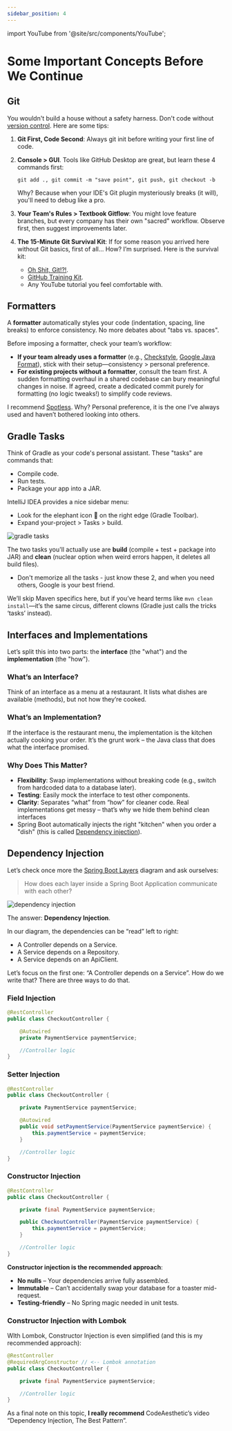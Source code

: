 ```yaml
---
sidebar_position: 4
---
```


import YouTube from '@site/src/components/YouTube';

# Some Important Concepts Before We Continue

## Git

You wouldn't build a house without a safety harness. Don't code without [version control](https://github.com/resources/articles/software-development/what-is-version-control). Here are some tips:

1. **Git First, Code Second**: Always git init before writing your first line of code.
2. **Console > GUI**. Tools like GitHub Desktop are great, but learn these 4 commands first:

    `git add ., git commit -m "save point", git push, git checkout -b`

    Why? Because when your IDE's Git plugin mysteriously breaks (it will), you'll need to debug like a pro. 
3. **Your Team's Rules > Textbook Gitflow**: You might love feature branches, but every company has their own "sacred" workflow. Observe first, then suggest improvements later.
4. **The 15-Minute Git Survival Kit**: If for some reason you arrived here without Git basics, first of all... How? I’m surprised. Here is the survival kit:
   * [Oh Shit, Git!?!](https://ohshitgit.com/).
   * [GitHub Training Kit](https://training.github.com/).
   * Any YouTube tutorial you feel comfortable with.

## Formatters

A **formatter** automatically styles your code (indentation, spacing, line breaks) to enforce consistency. No more debates about "tabs vs. spaces".

<YouTube id="V7PLxL8jIl8" />

Before imposing a formatter, check your team’s workflow:

* **If your team already uses a formatter** (e.g., [Checkstyle](https://checkstyle.org/), [Google Java Format](https://github.com/google/google-java-format)), stick with their setup—consistency > personal preference.
* **For existing projects without a formatter**, consult the team first. A sudden formatting overhaul in a shared codebase can bury meaningful changes in noise. If agreed, create a dedicated commit purely for formatting (no logic tweaks!) to simplify code reviews.

I recommend [Spotless](https://github.com/diffplug/spotless). Why? Personal preference, it is the one I’ve always used and haven’t bothered looking into others.

## Gradle Tasks

Think of Gradle as your code's personal assistant. These "tasks" are commands that:

* Compile code.
* Run tests.
* Package your app into a JAR.

IntelliJ IDEA provides a nice sidebar menu:

* Look for the elephant icon 🐘 on the right edge (Gradle Toolbar).
* Expand your-project > Tasks > build.

<div>
   <img src={require('@site/static/img/lets-create-a-spring-boot-project/gradle-tasks.png').default} alt="gradle tasks" />
</div>

The two tasks you'll actually use are **build** (compile + test + package into JAR) and **clean** (nuclear option when weird errors happen, it deletes all build files).

* Don't memorize all the tasks - just know these 2, and when you need others, Google is your best friend.

We’ll skip Maven specifics here, but if you’ve heard terms like `mvn clean install`—it’s the same circus, different clowns (Gradle just calls the tricks ‘tasks’ instead).

## Interfaces and Implementations

Let’s split this into two parts: the **interface** (the "what") and the **implementation** (the "how").

### What’s an Interface?

Think of an interface as a menu at a restaurant. It lists what dishes are available (methods), but not how they’re cooked.

### What’s an Implementation?

If the interface is the restaurant menu, the implementation is the kitchen actually cooking your order. It’s the grunt work – the Java class that does what the interface promised.

### Why Does This Matter?

* **Flexibility**: Swap implementations without breaking code (e.g., switch from hardcoded data to a database later).
* **Testing**: Easily mock the interface to test other components.
* **Clarity**: Separates “what” from “how” for cleaner code. Real implementations get messy – that’s why we hide them behind clean interfaces
* Spring Boot automatically injects the right "kitchen" when you order a "dish" (this is called [Dependency injection](/lets-create-a-spring-boot-project/some-important-concepts#dependency-injection)).

## Dependency Injection

Let’s check once more the [Spring Boot Layers](/spring-boot-in-a-nutshell/spring-boot-layers) diagram and ask ourselves:

> How does each layer inside a Spring Boot Application communicate with each other?

<div>
   <img src={require('@site/static/img/lets-create-a-spring-boot-project/dependency-injection.png').default} alt="dependency injection" />
</div>

The answer: **Dependency Injection**.

In our diagram, the dependencies can be “read” left to right:

* A Controller depends on a Service.
* A Service depends on a Repository.
* A Service depends on an ApiClient.

Let’s focus on the first one: “A Controller depends on a Service”. How do we write that? There are three ways to do that.

### Field Injection

```java
@RestController
public class CheckoutController {

    @Autowired
    private PaymentService paymentService;

    //Controller logic
}
```

### Setter Injection

```java
@RestController
public class CheckoutController {

    private PaymentService paymentService;

    @Autowired
    public void setPaymentService(PaymentService paymentService) {
        this.paymentService = paymentService;
    }

    //Controller logic
}
```

### Constructor Injection

```java
@RestController
public class CheckoutController {

    private final PaymentService paymentService;

    public CheckoutController(PaymentService paymentService) {
        this.paymentService = paymentService;
    }

    //Controller logic
}
```

**Constructor injection is the recommended approach**:

* **No nulls** – Your dependencies arrive fully assembled.
* **Immutable** – Can’t accidentally swap your database for a toaster mid-request.
* **Testing-friendly** – No Spring magic needed in unit tests.

### Constructor Injection with Lombok

WIth Lombok, Constructor Injection is even simplified (and this is my recommended approach):

```java
@RestController
@RequiredArgConstructor // <-- Lombok annotation
public class CheckoutController {

    private final PaymentService paymentService;

    //Controller logic
}
```

As a final note on this topic, **I really recommend** CodeAesthetic’s video “Dependency Injection, The Best Pattern”.

<YouTube id="J1f5b4vcxCQ" />